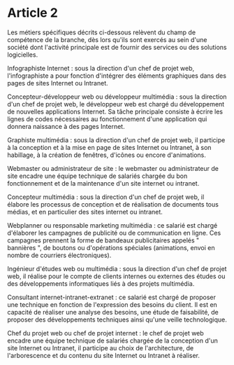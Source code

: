 # Article 2

 Les métiers spécifiques décrits ci-dessous relèvent du champ de compétence de la branche, dès lors qu'ils sont exercés au sein d'une société dont l'activité principale est de fournir des services ou des solutions logicielles.

 Infographiste Internet : sous la direction d'un chef de projet web, l'infographiste a pour fonction d'intégrer des éléments graphiques dans des pages de sites Internet ou Intranet.

 Concepteur-développeur web ou développeur multimédia : sous la direction d'un chef de projet web, le développeur web est chargé du développement de nouvelles applications Internet. Sa tâche principale consiste à écrire les lignes de codes nécessaires au fonctionnement d'une application qui donnera naissance à des pages Internet.

 Graphiste multimédia : sous la direction d'un chef de projet web, il participe à la conception et à la mise en page de sites Internet ou Intranet, à son habillage, à la création de fenêtres, d'icônes ou encore d'animations.

 Webmaster ou administrateur de site : le webmaster ou administrateur de site encadre une équipe technique de salariés chargée du bon fonctionnement et de la maintenance d'un site internet ou intranet.

 Concepteur multimédia : sous la direction d'un chef de projet web, il élabore les processus de conception et de réalisation de documents tous médias, et en particulier des sites internet ou intranet.

 Webplanner ou responsable marketing multimédia : ce salarié est chargé d'élaborer les campagnes de publicité ou de communication en ligne. Ces campagnes prennent la forme de bandeaux publicitaires appelés " bannières ", de boutons ou d'opérations spéciales (animations, envoi en nombre de courriers électroniques).

 Ingénieur d'études web ou multimédia : sous la direction d'un chef de projet web, il réalise pour le compte de clients internes ou externes des études ou des développements informatiques liés à des projets multimédia.

 Consultant internet-intranet-extranet : ce salarié est chargé de proposer une technique en fonction de l'expression des besoins du client. Il est en capacité de réaliser une analyse des besoins, une étude de faisabilité, de proposer des développements techniques ainsi qu'une veille technologique.

 Chef du projet web ou chef de projet internet : le chef de projet web encadre une équipe technique de salariés chargée de la conception d'un site Internet ou Intranet, il participe au choix de l'architecture, de l'arborescence et du contenu du site Internet ou Intranet à réaliser.

